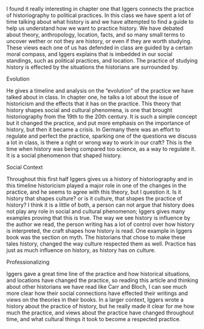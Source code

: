 I found it really interesting in chapter one that Iggers connects the practice of historiography to political practices. In this class we have spent a lot of time talking about what history is and we have attempted to find a guide to help us understand how we want to practice history. We have debated about theory, anthropology, location, facts, and so many small terms to uncover wether or not they are history, or even if they are worth studying. These views each one of us has defended in class are guided by a certain moral compass, and Iggers explains that is imbedded in our social standings, such as political practices, and location. The practice of studying history is effected by the situations the historians are surrounded by.

Evolution

He gives a timeline and analysis on the “evolution” of the practice we have talked about in class. In chapter one, he talks a lot about the issue of historicism and the effects that it has on the practice. This theory that history shapes social and cultural phenomena, is one that brought historiography from the 19th to the 20th century. It is such a simple concept but it changed the practice, and put more emphasis on the importance of history, but then it became a crisis. In Germany there was an effort to regulate and perfect the practice, sparking one of the questions we discuss a lot in class, is there a right or wrong way to work in our craft? This is the time when history was being compared too science, as a way to regulate it. It is a social phenomenon that shaped history. 


Social Context 

Throughout this first half Iggers gives us a history of historiography and in this timeline historicism played a major role in one of the changes in the practice, and  he seems to agree with this theory, but I question it. Is it history that shapes culture? or is it culture, that shapes the practice of history? I think it is a little of both, a person can not argue that history does not play any role in social and cultural phenomenon; Iggers gives many examples proving that this is true. The way we see history is influence by the author we read, the person writing has a lot of control over how history is interpreted, the craft shapes how history is read. One example in Iggers book was the section on myth. The historians that chose to make these tales history, changed the way culture respected them as well. Practice has just as much influence on history, as history has on culture. 


Professionalizing 

Iggers gave a great time line of the practice and how historical situations, and locations have changed the practice, so reading this article and thinking about other historians we have read like Carr and Bloch, I can see much more clear how their social connections have effected their writings and views on the theories in their books. In a larger context, Iggers wrote a history about the practice of history, but he really made it clear for me how much the practice, and views about the practice have changed throughout time, and what cultural things it took to become a respected practice.
